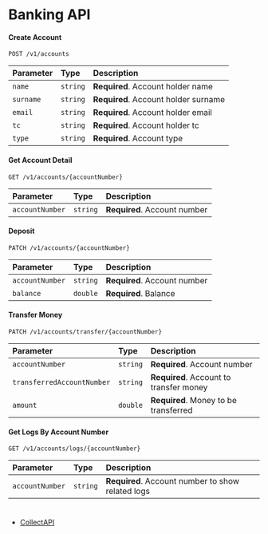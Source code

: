 # Banking API

#### Create Account

```http
POST /v1/accounts
```

| Parameter | Type     | Description                |
| :-------- | :------- | :------------------------- |
| `name` | `string` | **Required**. Account holder name |
| `surname` | `string` | **Required**. Account holder surname |
| `email` | `string` | **Required**. Account holder email |
| `tc` | `string` | **Required**. Account holder tc |
| `type` | `string` | **Required**. Account type |

#### Get Account Detail

```http
GET /v1/accounts/{accountNumber}
```

| Parameter | Type     | Description                       |
| :-------- | :------- | :-------------------------------- |
| `accountNumber`| `string` | **Required**. Account number |

#### Deposit 

```http
PATCH /v1/accounts/{accountNumber}
```

| Parameter | Type     | Description                       |
| :-------- | :------- | :-------------------------------- |
| `accountNumber`| `string` | **Required**. Account number |
| `balance`| `double` | **Required**. Balance |


#### Transfer Money

```http
PATCH /v1/accounts/transfer/{accountNumber}
```

| Parameter | Type     | Description                       |
| :-------- | :------- | :-------------------------------- |
| `accountNumber`| `string` | **Required**. Account number |
| `transferredAccountNumber`| `string` | **Required**. Account to transfer money |
| `amount`| `double` | **Required**. Money to be transferred |

#### Get Logs By Account Number

```http
GET /v1/accounts/logs/{accountNumber}
```

| Parameter | Type     | Description                       |
| :-------- | :------- | :-------------------------------- |
| `accountNumber`| `string` | **Required**. Account number to show related logs |


#
- [CollectAPI](https://collectapi.com/api/economy/gold-currency-and-exchange-api)
#



